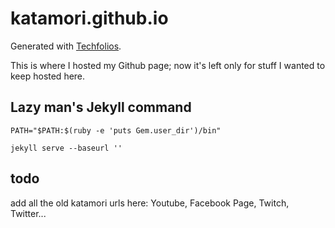 # katamori.github.io

Generated with [Techfolios](https://techfolios.github.io/index.html).

This is where I hosted my Github page; now it's left only for stuff I wanted to keep hosted here.

## Lazy man's Jekyll command

`PATH="$PATH:$(ruby -e 'puts Gem.user_dir')/bin"`

`jekyll serve --baseurl ''`

## todo

add all the old katamori urls here: Youtube, Facebook Page, Twitch, Twitter...